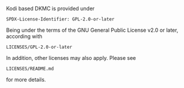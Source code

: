 Kodi based DKMC is provided under

    SPDX-License-Identifier: GPL-2.0-or-later


Being under the terms of the GNU General Public License v2.0 or later, according with

    LICENSES/GPL-2.0-or-later


In addition, other licenses may also apply. Please see

    LICENSES/README.md

for more details.

